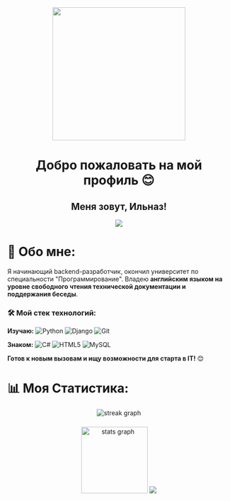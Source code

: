 <div align="center">
  <img height="300" src="https://github.com/Rock4ik/Rock4ik/blob/main/ukinami-yuzuhas-pixelated-lofi-moewalls-com.gif" />
</div>

###

<h1 align="center">Добро пожаловать на мой профиль 😊</h1>

###

<h2 align="center">Меня зовут, Ильназ!</h1>

<div align="center">
  <img src="https://visitor-badge.laobi.icu/badge?page_id=rock4ik.rock4ik&"  />
</div>

# 💫 Обо мне:
Я начинающий backend-разработчик, окончил университет по специальности "Программирование". Владею **английским языком на уровне свободного чтения технической документации и поддержания беседы**.


### 🛠 Мой стек технологий:
**Изучаю:** ![Python](https://img.shields.io/badge/Python-3776AB?style=flat&logo=python&logoColor=white) ![Django](https://img.shields.io/badge/Django-092E20?style=flat&logo=django&logoColor=white) ![Git](https://img.shields.io/badge/Git-F05032?style=flat&logo=git&logoColor=white)

**Знаком:** ![C#](https://img.shields.io/badge/C%23-239120?style=flat&logo=c-sharp&logoColor=white) ![HTML5](https://img.shields.io/badge/HTML5-E34F26?style=flat&logo=html5&logoColor=white) ![MySQL](https://img.shields.io/badge/MySQL-4479A1?style=flat&logo=mysql&logoColor=white)

**Готов к новым вызовам и ищу возможности для старта в IT!** 😊<br>


# 📊 Моя Статистика:
<div align="center">
  <img src="https://nirzak-streak-stats.vercel.app/?user=Rock4ik&theme=dark&hide_border=false" alt="streak graph"  />
</div>

###

<div align="center">
  <img src="https://github-readme-stats.vercel.app/api?username=Rock4ik&theme=dark&hide_border=false&include_all_commits=false&count_private=false" height="150" alt="stats graph"/>
  <img src="https://github-readme-stats.vercel.app/api/top-langs/?username=Rock4ik&theme=dark&hide_border=false&include_all_commits=false&count_private=false&layout=compact"  />
</div>

